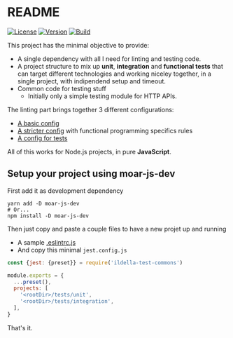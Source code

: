 # README

[![License](https://img.shields.io/badge/License-MIT-yellow.svg)](https://opensource.org/licenses/MIT)
[![Version](https://img.shields.io/npm/v/moar-js-dev.svg?style=flat-square)](https://npmjs.com/package/moar-js-dev)
[![Build](https://github.com/ildella/moar-js-dev/actions/workflows/build.yml/badge.svg)](https://github.com/ildella/moar-js-dev/actions)

This project has the minimal objective to provide:

  * A single dependency with all I need for linting and testing code.
  * A project structure to mix up **unit**, **integration** and **functional tests** that can target different technologies and working niceley together, in a single project, with indipendend setup and timeout.
  * Common code for testing stuff
    - Initially only a simple testing module for HTTP APIs. 
  
The linting part brings together 3 different configurations:

  * [A basic config](https://github.com/ildella/eslint-config-node-moar)
  * [A stricter config](https://github.com/ildella/eslint-config-node-moar-stricter) with functional programming specifics rules
  * [A config for tests](https://github.com/ildella/eslint-config-node-moar-test)

All of this works for Node.js projects, in pure **JavaScript**.

## Setup your project using moar-js-dev

First add it as development dependency

```shell
yarn add -D moar-js-dev
# Or...
npm install -D moar-js-dev
```

Then just copy and paste a couple files to have a new projet up and running

  * A sample [.eslintrc.js](./.eslintrc.js) 
  * And copy this minimal `jest.config.js`

```js
const {jest: {preset}} = require('ildella-test-commons')

module.exports = {
  ...preset(),
  projects: [
    '<rootDir>/tests/unit',
    '<rootDir>/tests/integration',
  ],
}
```

That's it.
